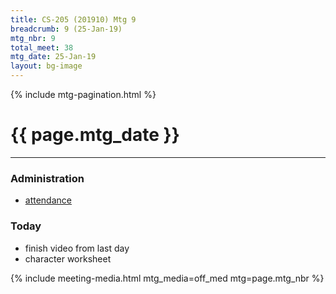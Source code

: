 ```yaml
---
title: CS-205 (201910) Mtg 9
breadcrumb: 9 (25-Jan-19)
mtg_nbr: 9
total_meet: 38
mtg_date: 25-Jan-19
layout: bg-image
---
```

{% include mtg-pagination.html %}
<h1 class="text-center">{{ page.mtg_date }}</h1>
<hr />

### Administration
* [attendance](https://urcourses.uregina.ca/mod/attendance/manage.php?id=899003)

### Today
* finish video from last day
* character worksheet

{% include meeting-media.html mtg_media=off_med mtg=page.mtg_nbr %}
